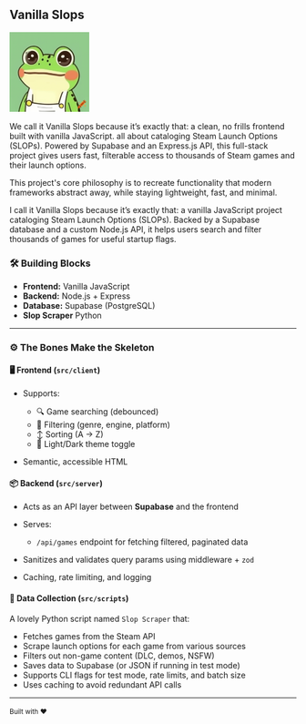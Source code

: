 ## Vanilla Slops

<p align="left">
  <img src="./src/client/public/frogslops.png" alt="FrogSlops Logo" width="140">
</p>

We call it Vanilla Slops because it’s exactly that: a clean, no frills frontend built with vanilla JavaScript. all about cataloging Steam Launch Options (SLOPs). Powered by Supabase and an Express.js API, this full-stack project gives users fast, filterable access to thousands of Steam games and their launch options.

This project's core philosophy is to recreate functionality that modern frameworks abstract away, 
while staying lightweight, fast, and minimal. 

I call it Vanilla Slops because it’s exactly that: a vanilla JavaScript project cataloging Steam Launch Options (SLOPs). Backed by a Supabase database and a custom Node.js API, it helps users search and filter thousands of games for useful startup flags.

### 🛠️ Building Blocks
- **Frontend:** Vanilla JavaScript
- **Backend:** Node.js + Express
- **Database:** Supabase (PostgreSQL) 
- **Slop Scraper** Python

---


### ⚙️ **The Bones Make the Skeleton**

#### 🖥️ Frontend (`src/client`)

* Supports:

  * 🔍 Game searching (debounced)
  * 🧩 Filtering (genre, engine, platform)
  * ↕ Sorting (A → Z)
  * 🎨 Light/Dark theme toggle
* Semantic, accessible HTML

#### 📦 Backend (`src/server`)

* Acts as an API layer between **Supabase** and the frontend
* Serves:

  * `/api/games` endpoint for fetching filtered, paginated data
* Sanitizes and validates query params using middleware + `zod`
* Caching, rate limiting, and logging

#### 🧹 Data Collection (`src/scripts`)

A lovely Python script named `Slop Scraper` that:
- Fetches games from the Steam API
- Scrape launch options for each game from various sources
- Filters out non-game content (DLC, demos, NSFW)
- Saves data to Supabase (or JSON if running in test mode)
- Supports CLI flags for test mode, rate limits, and batch size
- Uses caching to avoid redundant API calls

---

<small>Built with ❤️</small>